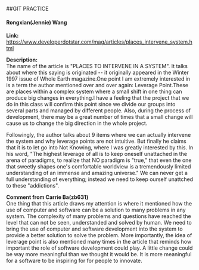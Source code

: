 ##GIT PRACTICE
#### Rongxian(Jennie) Wang
**Link:** https://www.developerdotstar.com/mag/articles/places_intervene_system.html


**Description:**  
The name of the article is "PLACES TO INTERVENE IN A SYSTEM". It talks about where this saying is originated -- it originally appeared in the Winter 1997 issue of Whole Earth magazine.One point I am extremely interested in is a term the author mentioned over and over again: Leverage Point.These are places within a complex system  where a small shift in one thing can produce big changes in everything.I have a feeling that the project that we do in this class will confirm this point since we divide our groups into several parts and managed by different people. Also, during the process of development, there may be a great number of times that a small change will cause us to change the big direction in the whole project.  

Followingly, the author talks about 9 items where we can actually intervene the system and why leverage points are not intuitive. But finally he claims that it is to let go into Not Knowing, where I was greatly interested by this. In his word, "The highest leverage of all is to keep oneself unattached in the arena of paradigms, to realize that NO paradigm is "true," that even the one that sweetly shapes one's comfortable worldview is a tremendously limited understanding of an immense and amazing universe." We can never get a full understanding of everything; instead we need to keep ourself unattched to these "addictions".

**Comment from Carrie Ba(zb631)**  
One thing that this article draws my attention is where it mentioned how the use of computer and software can be a solution to many problems in any system. The complexity of many problems and questions have reached the level that can not be seen, understanded and solved by human. We need to bring the use of computer and software development into the system to provide a better solution to solve the problem. More importantly, the idea of leverage point is also mentioned many times in the article that reminds how important the role of software development could play. A little change could be way more meaningful than we thought it would be. It is more meaningful for a software to be inspiring for for people to innovate. 